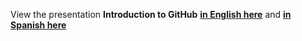 View the presentation **Introduction to GitHub** [**in English here**](https://cdn.rawgit.com/OHI-Science/ohimanual/master/tutorials/github_intro/tutorial_github_intro.html#1) and [**in Spanish here**](https://cdn.rawgit.com/OHI-Science/ohimanual/master/tutorials/github_intro/tutorial_github_intro_SPANISH.html#1)
